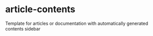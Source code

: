 # article-contents
Template for articles or documentation with automatically generated contents sidebar
